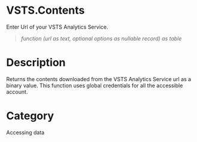 ﻿# VSTS.Contents
Enter Url of your VSTS Analytics Service.
> _function (url as text, optional options as nullable record) as table_
# Description 
Returns the contents downloaded from the VSTS Analytics Service url as a binary value. This function uses global credentials for all the accessible account.
# Category 
Accessing data
